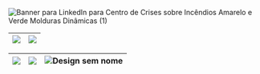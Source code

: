 ![Banner para LinkedIn para Centro de Crises sobre Incêndios Amarelo e Verde Molduras Dinâmicas (1)](https://user-images.githubusercontent.com/88558377/205551131-f2b2e3c2-08de-4609-a6ec-2fce2fcb9733.gif)

| ![](http://github-profile-summary-cards.vercel.app/api/cards/profile-details?username=BeyondtimeX&theme=nord_dark) | ![](https://github-readme-streak-stats.herokuapp.com/?user=arthurspk&hide_border=true&date_format=M%20j%5B%2C%20Y%5D&background=2D3742&stroke=2D3742&ring=6bbbca&fire=6bbbca&currStreakNum=fff&sideNums=6bbbca&currStreakLabel=6bbbca&sideLabels=fff&dates=fff) |
| :-: | :-: |


| ![](http://github-profile-summary-cards.vercel.app/api/cards/stats?username=BeyondtimeX&theme=nord_dark) | ![](http://github-profile-summary-cards.vercel.app/api/cards/repos-per-language?username=BeyondtimeX&hide=Html&theme=nord_dark) |  ![Design sem nome](https://user-images.githubusercontent.com/88558377/205811339-54ef4114-60cf-4bb6-a3dd-418e1360af40.png)|
| :-: | :-: | :-: |
















